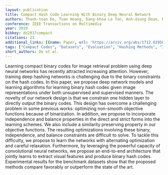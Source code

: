 ```yaml
---
layout: publication
title: Compact Hash Code Learning With Binary Deep Neural Network
authors: Thanh-toan Do, Tuan Hoang, Dang-khoa Le Tan, Anh-dzung Doan, Ngai-man Cheung
conference: IEEE Transactions on Multimedia
year: 2019
bibkey: do2017compact
citations: 23
additional_links: [{name: Paper, url: 'https://arxiv.org/abs/1712.02956'}]
tags: ["Compact Codes", "Datasets", "Evaluation", "Hashing Methods", "Image Retrieval", "Supervised", "Unsupervised"]
short_authors: Do et al.
---
```

Learning compact binary codes for image retrieval problem using deep neural
networks has recently attracted increasing attention. However, training deep
hashing networks is challenging due to the binary constraints on the hash
codes. In this paper, we propose deep network models and learning algorithms
for learning binary hash codes given image representations under both
unsupervised and supervised manners. The novelty of our network design is that
we constrain one hidden layer to directly output the binary codes. This design
has overcome a challenging problem in some previous works: optimizing
non-smooth objective functions because of binarization. In addition, we propose
to incorporate independence and balance properties in the direct and strict
forms into the learning schemes. We also include a similarity preserving
property in our objective functions. The resulting optimizations involving
these binary, independence, and balance constraints are difficult to solve. To
tackle this difficulty, we propose to learn the networks with alternating
optimization and careful relaxation. Furthermore, by leveraging the powerful
capacity of convolutional neural networks, we propose an end-to-end
architecture that jointly learns to extract visual features and produce binary
hash codes. Experimental results for the benchmark datasets show that the
proposed methods compare favorably or outperform the state of the art.